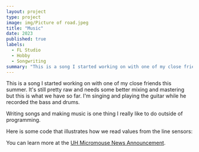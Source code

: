 ```yaml
---
layout: project
type: project
image: img/Picture of road.jpeg
title: "Music"
date: 2023
published: true
labels:
  - FL Studio
  - Hobby
  - Songwriting
summary: "This is a song I started working on with one of my close friends this summer. It's still pretty raw and needs some better mixing and mastering but this is what we have so far. I'm singing and playing the guitar while he recorded the bass and drums."
---
```


This is a song I started working on with one of my close friends this summer. It's still pretty raw and needs some better mixing and mastering but this is what we have so far. I'm singing and playing the guitar while he recorded the bass and drums.

Writing songs and making music is one thing I really like to do outside of programming. 

Here is some code that illustrates how we read values from the line sensors:


You can learn more at the [UH Micromouse News Announcement](https://manoa.hawaii.edu/news/article.php?aId=2857).
